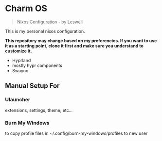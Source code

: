 # Charm OS
>Nixos Configuration - by Leswell

This is my personal nixos configuration.

**This repository may change based on my preferencies. If you want to use it as a starting point, clone it first and make sure you understand to customize it.**

- Hyprland
- mostly hypr components
- Swaync



## Manual Setup For
### Ulauncher

extensions, settings, theme, etc...

### Burn My Windows

to copy profile files in ~/.config/burn-my-windows/profiles to new user